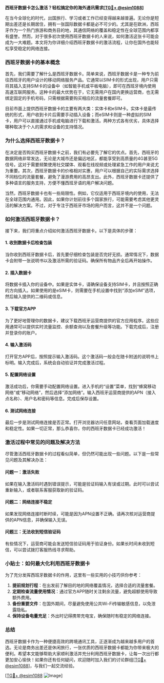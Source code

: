 **西班牙数据卡怎么激活？轻松搞定你的海外通讯需求[[TG💪+ @esim1088](https://t.me/s/esim1088)]**

在当今全球化的时代，出国旅行、学习或者工作已经变得越来越普遍。无论你是短期出差还是长期居住，拥有一张国际数据卡都是必不可少的。尤其是在欧洲，西班牙作为一个热门旅游和商务目的地，其通信网络的覆盖和稳定性在全球范围内都享有盛誉。然而，对于很多初次使用西班牙数据卡的人来说，如何激活这张卡可能会成为一大难题。本文将为你详细介绍西班牙数据卡的激活流程，让你在国外也能轻松享受稳定的网络连接。

### 西班牙数据卡的基本概念

首先，我们需要了解什么是西班牙数据卡。简单来说，西班牙数据卡是一种专为前往西班牙的用户设计的移动网络服务产品。它通常以SIM卡的形式出现，用户只需将其插入支持SIM卡的设备中（如智能手机或平板电脑），即可在西班牙境内使用高速互联网服务。这种卡的最大优势在于，它无需用户在国内更换运营商，也无需绑定固定的手机号码，只需根据需要购买相应的流量套餐即可。

目前市面上提供西班牙数据卡的主要有两大类：实体卡和eSIM卡。实体卡是最传统的形式，用户收到卡片后需要手动插入设备；而eSIM卡则是一种虚拟的SIM卡，用户可以直接通过手机或电脑进行下载和激活。两种方式各有优劣，具体选择哪种取决于个人的需求和设备的支持情况。

### 为什么选择西班牙数据卡？

在决定是否购买西班牙数据卡之前，我们有必要先了解它的优点。首先，西班牙的数据网络非常发达，无论是大城市还是偏远地区，都能享受到高质量的4G甚至5G信号。这对于需要频繁使用社交媒体、观看在线视频或处理紧急工作的用户来说尤为重要。其次，西班牙数据卡的价格相对实惠，用户可以根据自己的实际需求选择不同档位的流量套餐，避免了漫游费用的高昂支出。此外，西班牙数据卡还提供了多种语言的服务支持，方便不懂西班牙语的用户解决问题。

当然，西班牙数据卡也有一些局限性。例如，它仅适用于西班牙境内的使用，无法在全球范围内通用。因此，如果你计划前往多个国家旅行，可能需要考虑其他更灵活的解决方案。不过，对于专注于西班牙市场的用户而言，这并不是一个问题。

### 如何激活西班牙数据卡？

接下来，我们将重点介绍如何激活西班牙数据卡。以下是具体的步骤：

#### 1. 收到数据卡后检查包装

当你收到西班牙数据卡后，首先要仔细检查包装是否完好无损。通常情况下，数据卡会附带一张说明书以及激活所需的验证码。确保所有物品齐全后再开始操作。

#### 2. 插入数据卡

将数据卡插入你的设备中。如果是实体卡，请确保设备支持SIM卡，并且按照正确的方向插入。如果使用的是eSIM卡，则需要在手机设置中找到“添加eSIM”选项，然后输入提供的二维码或信息。

#### 3. 下载官方APP

为了更好地管理你的数据卡，建议下载西班牙运营商提供的官方应用程序。这些应用通常可以提供实时流量监控、余额查询以及套餐升级等功能。下载完成后，注册并登录你的账户。

#### 4. 输入激活码

打开官方APP后，按照提示输入激活码。这个激活码一般会在随卡附送的说明书上标明。输入完成后，系统会自动验证并完成激活过程。

#### 5. 配置网络设置

激活成功后，你需要手动配置网络设置。进入手机的“设置”菜单，找到“蜂窝移动网络”或“移动网络”，然后选择“添加网络”。输入西班牙运营商提供的APN（接入点名称）、用户名和密码等信息。完成后保存设置。

#### 6. 测试网络连接

最后一步是测试网络连接是否正常。打开浏览器访问任意网站，查看页面加载速度和稳定性。如果一切正常，那么恭喜你，你的西班牙数据卡已经成功激活！

### 激活过程中常见的问题及解决方法

尽管激活西班牙数据卡的过程看似简单，但仍然可能出现一些问题。以下是一些常见问题及其解决办法：

#### 问题一：激活失败

如果在输入激活码时遇到错误提示，可能是验证码输入有误或过期。此时可以尝试重新输入，或者联系客服获取新的验证码。

#### 问题二：网络连接不稳定

如果发现网络连接时断时续，可能是因为APN设置不正确。请再次核对运营商提供的APN信息，并确保输入无误。

#### 问题三：无法收到短信验证码

有些情况下，运营商可能会发送短信验证码用于验证身份。如果长时间未收到短信，可以尝试拨打客服热线寻求帮助。

### 小贴士：如何最大化利用西班牙数据卡

为了充分发挥西班牙数据卡的作用，这里有一些实用的小技巧供你参考：

1. **提前规划行程**：在出发前了解目的地的网络覆盖情况，选择合适的流量套餐。
2. **定期检查流量使用情况**：通过官方APP随时关注剩余流量，避免超额使用导致额外费用。
3. **备份重要文件**：在国外期间，尽量避免使用公共Wi-Fi传输敏感信息，以免泄露隐私。
4. **保持设备电量充足**：外出时记得携带充电宝，确保随时有稳定的网络连接。

### 总结

西班牙数据卡作为一种便捷高效的跨境通讯工具，正逐渐成为越来越多用户的首选。无论是商务出差还是休闲旅行，一张优质的西班牙数据卡都能为你带来极大的便利。希望本文能够帮助大家顺利激活并充分利用西班牙数据卡，让每一次出行都更加安心愉快！如果你还有任何疑问，欢迎随时加入我们的讨论群组[[TG💪+ @esim1088](https://t.me/s/esim1088)]，与我们一起交流经验。

[[TG💪+ @esim1088](https://t.me/s/esim1088) ![Image](https://i.postimg.cc/4NQfJmqS/Snipaste-2025-05-13-00-14-12.png)]